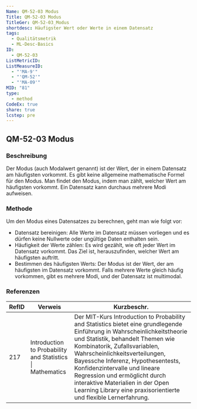 ```yaml
---
Name: QM-52-03 Modus
Title: QM-52-03 Modus
TitleGer: QM-52-03_Modus
shortdesc: Häufigster Wert oder Werte in einem Datensatz
tags:
  - Qualitätsmetrik
  - ML-Desc-Basics
ID:
  - QM-52-03
ListMetricID: 
ListMeasureID:
  - "'MA-9'"
  - "'QM-52'"
  - "'MA-09'"
MID: "81"
type:
  - method
CodeEx: true
share: true
lcstep: pre
---
```

## QM-52-03 Modus

### Beschreibung

Der Modus (auch Modalwert genannt) ist der Wert, der in einem Datensatz am häufigsten vorkommt. Es gibt keine allgemeine mathematische Formel für den Modus. Man findet den Modus, indem man zählt, welcher Wert am häufigsten vorkommt. Ein Datensatz kann durchaus mehrere Modi aufweisen.

### Methode

Um den Modus eines Datensatzes zu berechnen, geht man wie folgt vor:

- Datensatz bereinigen: Alle Werte im Datensatz müssen vorliegen und es dürfen keine Nullwerte oder ungültige Daten enthalten sein.
- Häufigkeit der Werte zählen: Es wird gezählt, wie oft jeder Wert im Datensatz vorkommt. Das Ziel ist, herauszufinden, welcher Wert am häufigsten auftritt.
- Bestimmen des häufigsten Werts: Der Modus ist der Wert, der am häufigsten im Datensatz vorkommt. Falls mehrere Werte gleich häufig vorkommen, gibt es mehrere Modi, und der Datensatz ist multimodal.

### Referenzen
| RefID | Verweis                                                     | Kurzbeschr.                                                                                                                                                                                                                                                                                                                                                                                                                                 |
| ----- | ----------------------------------------------------------- | ------------------------------------------------------------------------------------------------------------------------------------------------------------------------------------------------------------------------------------------------------------------------------------------------------------------------------------------------------------------------------------------------------------------------------------------- |
| 217   |  Introduction to Probability and Statistics \| Mathematics  | Der MIT-Kurs Introduction to Probability and Statistics bietet eine grundlegende Einführung in Wahrscheinlichkeitstheorie und Statistik, behandelt Themen wie Kombinatorik, Zufallsvariablen, Wahrscheinlichkeitsverteilungen, Bayessche Inferenz, Hypothesentests, Konfidenzintervalle und lineare Regression und ermöglicht durch interaktive Materialien in der Open Learning Library eine praxisorientierte und flexible Lernerfahrung. |


